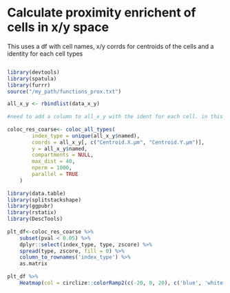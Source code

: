 # Calculate proximity enrichent of cells in x/y space


This uses a df with cell names, x/y corrds for centroids of the cells and a identity for each cell types

```R

library(devtools)
library(spatula)
library(furrr)
source("/my_path/functions_prox.txt")

all_x_y <- rbindlist(data_x_y)
 
#need to add a column to all_x_y with the ident for each cell. in this case mine is called 'named'
 
coloc_res_coarse<- coloc_all_types(
        index_type = unique(all_x_y$named),
        coords = all_x_y[, c("Centroid.X.µm", "Centroid.Y.µm")],
        y = all_x_y$named,
        compartments = NULL,
        max_dist = 40,
        nperm = 1000,
        parallel = TRUE
    )
 
library(data.table)
library(splitstackshape)
library(ggpubr)
library(rstatix)
library(DescTools)
 
plt_df<-coloc_res_coarse %>%
    subset(pval < 0.05) %>%
    dplyr::select(index_type, type, zscore) %>%
    spread(type, zscore, fill = 0) %>%
    column_to_rownames('index_type') %>%
    as.matrix
 
plt_df %>%
    Heatmap(col = circlize::colorRamp2(c(-20, 0, 20), c('blue', 'white', 'red')), border = T, cluster_columns = T, cluster_rows = T)
 
```

